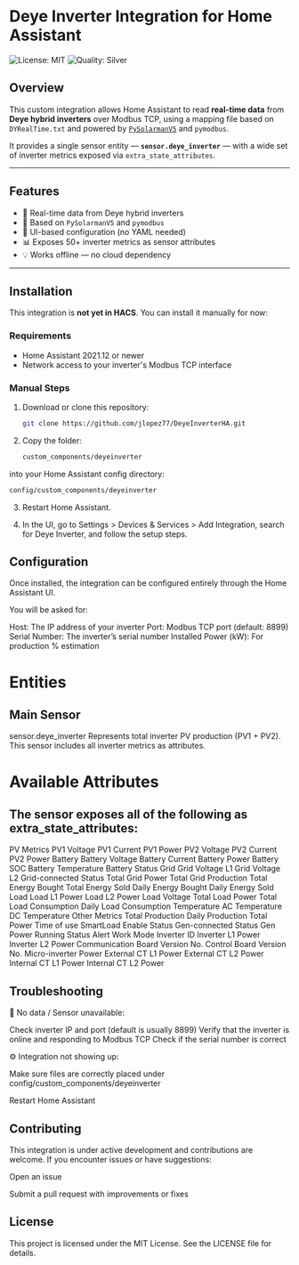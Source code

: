 # Deye Inverter Integration for Home Assistant

![License: MIT](https://img.shields.io/badge/License-MIT-yellow.svg)
![Quality: Silver](https://img.shields.io/badge/Quality-Silver-silver)

## Overview

This custom integration allows Home Assistant to read **real-time data** from **Deye hybrid inverters** over Modbus TCP, using a mapping file based on `DYRealTime.txt` and powered by [`PySolarmanV5`](https://github.com/jlopez77/pysolarmanv5) and `pymodbus`.

It provides a single sensor entity — **`sensor.deye_inverter`** — with a wide set of inverter metrics exposed via `extra_state_attributes`.

---

## Features

- 📡 Real-time data from Deye hybrid inverters
- 🧠 Based on `PySolarmanV5` and `pymodbus`
- 🧩 UI-based configuration (no YAML needed)
- 📊 Exposes 50+ inverter metrics as sensor attributes
- 💡 Works offline — no cloud dependency

---

## Installation

This integration is **not yet in HACS**. You can install it manually for now:

### Requirements

- Home Assistant 2021.12 or newer
- Network access to your inverter's Modbus TCP interface

### Manual Steps

1. Download or clone this repository:
   ```bash
   git clone https://github.com/jlopez77/DeyeInverterHA.git

2. Copy the folder:

   ```bash
   custom_components/deyeinverter

  into your Home Assistant config directory:

   ```bash
   config/custom_components/deyeinverter
```
3. Restart Home Assistant.

4. In the UI, go to Settings > Devices & Services > Add Integration, search for Deye Inverter, and follow the setup steps.

## Configuration
Once installed, the integration can be configured entirely through the Home Assistant UI.

You will be asked for:

Host: The IP address of your inverter
Port: Modbus TCP port (default: 8899)
Serial Number: The inverter’s serial number
Installed Power (kW): For production % estimation

# Entities
## Main Sensor
sensor.deye_inverter
Represents total inverter PV production (PV1 + PV2). This sensor includes all inverter metrics as attributes.

# Available Attributes
## The sensor exposes all of the following as extra_state_attributes:

PV Metrics
PV1 Voltage
PV1 Current
PV1 Power
PV2 Voltage
PV2 Current
PV2 Power
Battery
Battery Voltage
Battery Current
Battery Power
Battery SOC
Battery Temperature
Battery Status
Grid
Grid Voltage L1
Grid Voltage L2
Grid-connected Status
Total Grid Power
Total Grid Production
Total Energy Bought
Total Energy Sold
Daily Energy Bought
Daily Energy Sold
Load
Load L1 Power
Load L2 Power
Load Voltage
Total Load Power
Total Load Consumption
Daily Load Consumption
Temperature
AC Temperature
DC Temperature
Other Metrics
Total Production
Daily Production
Total Power
Time of use
SmartLoad Enable Status
Gen-connected Status
Gen Power
Running Status
Alert
Work Mode
Inverter ID
Inverter L1 Power
Inverter L2 Power
Communication Board Version No.
Control Board Version No.
Micro-inverter Power
External CT L1 Power
External CT L2 Power
Internal CT L1 Power
Internal CT L2 Power

## Troubleshooting

🔌 No data / Sensor unavailable:

Check inverter IP and port (default is usually 8899)
Verify that the inverter is online and responding to Modbus TCP
Check if the serial number is correct

⚙️ Integration not showing up:

Make sure files are correctly placed under config/custom_components/deyeinverter

Restart Home Assistant

## Contributing
This integration is under active development and contributions are welcome. If you encounter issues or have suggestions:

Open an issue

Submit a pull request with improvements or fixes

## License
This project is licensed under the MIT License. See the LICENSE file for details.
